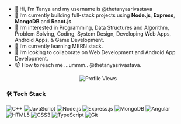 
- 👋 Hi, I’m Tanya and my username is @thetanyasrivastava
- 🔭 I’m currently building full-stack projects using **Node.js**, **Express**, **MongoDB** and **React.js**
- 👀 I’m interested in Programming, Data Structures and Algorithm, Problem Solving, Coding, System Design, Developing Web Apps, Android Apps, & Game Development.
- 🌱 I’m currently learning MERN stack.
- 💞️ I’m looking to collaborate on Web Development and Android App Development.
- 📫 How to reach me ...ummm.. @thetanyasrivastava.

 <p align="center">
  <img src="https://komarev.com/ghpvc/?username=thetanyasrivastava&label=PROFILE+VIEWS" alt="Profile Views" />
</p>


### 🛠️ Tech Stack

![C++](https://img.shields.io/badge/-C++-00599C?style=flat-square&logo=c)
![JavaScript](https://img.shields.io/badge/-JavaScript-black?style=flat-square&logo=javascript)
![Node.js](https://img.shields.io/badge/-Node.js-339933?style=flat-square&logo=node.js)
![Express.js](https://img.shields.io/badge/-Express.js-black?style=flat-square&logo=express)
![MongoDB](https://img.shields.io/badge/-MongoDB-4DB33D?style=flat-square&logo=mongodb)
![Angular](https://img.shields.io/badge/-Angular-DD0031?style=flat-square&logo=angular)
![HTML5](https://img.shields.io/badge/-HTML5-E34F26?style=flat-square&logo=html5)
![CSS3](https://img.shields.io/badge/-CSS3-1572B6?style=flat-square&logo=css3)
![TypeScript](https://img.shields.io/badge/-TypeScript-3178C6?style=flat-square&logo=typescript)
![Git](https://img.shields.io/badge/-Git-F05032?style=flat-square&logo=git)


<!---
 ### 📊 GitHub Stats
 
![Tanya's GitHub stats](https://github-readme-stats.vercel.app/api?username=thetanyasrivastava&show_icons=true&theme=radical)
--->


<!---
thetanyasrivastava/thetanyasrivastava is a ✨ special ✨ repository because its `README.md` (this file) appears on your GitHub profile.
You can click the Preview link to take a look at your changes.
--->
